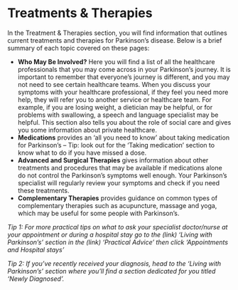 # Treatments & Therapies
In the Treatment & Therapies section, you will find information that outlines current treatments and therapies for Parkinson’s disease. Below is a brief summary of each topic covered on these pages:

- **Who May Be Involved?** Here you will find a list of all the healthcare professionals that you may come across in your Parkinson’s journey. It is important to remember that everyone’s journey is different, and you may not need to see certain healthcare teams. When you discuss your symptoms with your healthcare professional, if they feel you need more help, they will refer you to another service or healthcare team. For example, if you are losing weight, a dietician may be helpful, or for problems with swallowing, a speech and language specialist may be helpful. This section also tells you about the role of social care and gives you some information about private healthcare.
- **Medications** provides an ‘all you need to know’ about taking medication for Parkinson’s – Tip: look out for the ‘Taking medication’ section to know what to do if you have missed a dose.
- **Advanced and Surgical Therapies** gives information about other treatments and procedures that may be available if medications alone do not control the Parkinson’s symptoms well enough. Your Parkinson’s specialist will regularly review your symptoms and check if you need these treatments.
- **Complementary Therapies** provides guidance on common types of complementary therapies such as acupuncture, massage and yoga, which may be useful for some people with Parkinson’s.

_Tip 1: For more practical tips on what to ask your specialist doctor/nurse at your appointment or during a hospital stay go to the (link) ‘Living with Parkinson’s’ section in the (link) ‘Practical Advice’ then click ‘Appointments and Hospital stays’_

_Tip 2: If you’ve recently received your diagnosis, head to the ‘Living with Parkinson’s’ section where you’ll find a section dedicated for you titled ‘Newly Diagnosed’._
